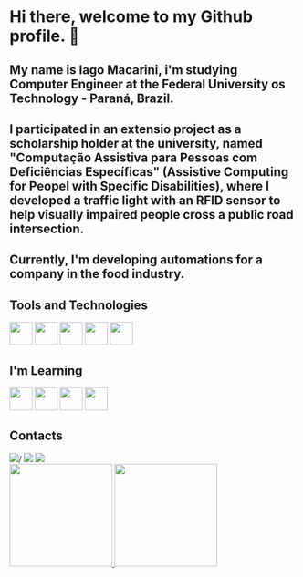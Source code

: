 # Hi there, welcome to my Github profile. 👋
## My name is Iago Macarini, i'm studying Computer Engineer at the Federal University os Technology - Paraná, Brazil.
## I participated in an extensio project as a scholarship holder at the university, named "Computação Assistiva para Pessoas com Deficiências Específicas" (Assistive Computing for Peopel with Specific Disabilities), where I developed a traffic light with an RFID sensor to help visually impaired people cross a public road intersection.
## Currently, I'm developing automations for a company in the food industry.

## Tools and Technologies
<img loading="lazy" src="https://cdn.jsdelivr.net/gh/devicons/devicon@latest/icons/c/c-original.svg" width="40" height="40" /> <img loading="lazy" src="https://cdn.jsdelivr.net/gh/devicons/devicon@latest/icons/git/git-original.svg" width="40" height="40" /> <img loading ="lazy" src="https://cdn.jsdelivr.net/gh/devicons/devicon@latest/icons/github/github-original.svg" width="40" height="40" /> <img loading="lazy" src="https://cdn.jsdelivr.net/gh/devicons/devicon@latest/icons/java/java-original.svg" width="40" height="40" /> <img loading="lazy" src="https://cdn.jsdelivr.net/gh/devicons/devicon@latest/icons/python/python-original.svg" width="40" height="40" />
          
## I'm Learning
<img loading="lazy" src="https://cdn.jsdelivr.net/gh/devicons/devicon@latest/icons/numpy/numpy-original-wordmark.svg" width="40" height="40" /> <img loading="lazy" src="https://cdn.jsdelivr.net/gh/devicons/devicon@latest/icons/pandas/pandas-original-wordmark.svg" width="40" height="40" /> <img loading="lazy" src="https://cdn.jsdelivr.net/gh/devicons/devicon@latest/icons/raspberrypi/raspberrypi-original-wordmark.svg" width="40" height="40" /> <img loading="lazy" src="https://cdn.jsdelivr.net/gh/devicons/devicon@latest/icons/selenium/selenium-original.svg" widht="40" height="40" />
          
 ## Contacts
 <div>
 <a href="https://instagram.com/iago_macarini" target="_blank"><img loading="lazy" src="https://img.shields.io/badge/-Instagram-%23E4405F?style=for-the-badge&logo=instagram&logoColor=white" target="_blank"></a>/
 <a href = "mailto:contato@iagomacarini"><img loading="lazy" src="https://img.shields.io/badge/Gmail-D14836?style=for-the-badge&logo=gmail&logoColor=white" target="_blank"></a>
 <a href="https://www.linkedin.com/in/iago-macarini" target="_blank"><img loading="lazy" src="https://img.shields.io/badge/-LinkedIn-%230077B5?style=for-the-badge&logo=linkedin&logoColor=white" target="_blank"></a>         
 </div>      

<div>
<a href="https://github.com/Macarini74">
<img loading="lazy" height="180em" src="https://github-readme-stats.vercel.app/api/top-langs/?username=Macarini74&layout=compact&langs_count=7&theme=dracula"/>
<img loading="lazy" height="180em" src="https://github-readme-stats.vercel.app/api?username=Macarini74&show_icons=true&theme=dracula&include_all_commits=true&count_private=true"/>
</div>
          

